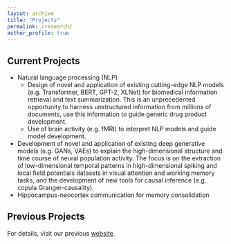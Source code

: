 ```yaml
---
layout: archive
title: "Projects"
permalink: /research/
author_profile: true
---
```

Current Projects
---
* Natural language processing (NLP)
  - Design of novel and application of existing cutting-edge NLP models (e.g. Transformer, BERT, GPT-2, XLNet) for biomedical information retrieval and text summarization. This is an unprecedented opportunity to harness unstructured information from millions of documents, use this information to guide generic drug product development.  
  - Use of brain activity (e.g. fMRI) to interpret NLP models and guide model development. 
* Development of novel and application of existing deep generative models (e.g. GANs, VAEs) to explain the high-dimensional structure and time course of neural population activity. The focus is on the extraction of low-dimensional temporal patterns in high-dimensional spiking and local field potentials datasets in visual attention and working memory tasks, and the development of new tools for causal inference (e.g. copula Granger-causality). 
* Hippocampus-neocortex communication for memory consolidation

Previous Projects
---
For details, visit our previous [website](http://www.biomed.drexel.edu/labs/liang/research.htm). 


